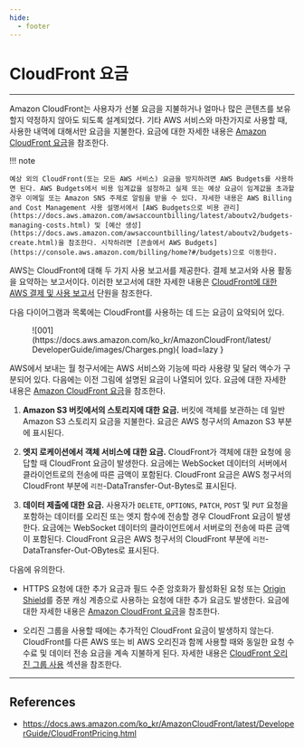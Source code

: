```yaml
---
hide:
  - footer
---
```


# CloudFront 요금

---

Amazon CloudFront는 사용자가 선불 요금을 지불하거나 얼마나 많은 콘텐츠를 보유할지 약정하지 않아도 되도록 설계되었다. 기타 AWS 서비스와 마찬가지로 사용할 때, 사용한 내역에 대해서만 요금을 지불한다. 요금에 대한 자세한 내용은 [Amazon CloudFront 요금](http://aws.amazon.com/cloudfront/pricing/)을 참조한다.

!!! note

    예상 외의 CloudFront(또는 모든 AWS 서비스) 요금을 방지하려면 AWS Budgets를 사용하면 된다. AWS Budgets에서 비용 임계값을 설정하고 실제 또는 예상 요금이 임계값을 초과할 경우 이메일 또는 Amazon SNS 주제로 알림을 받을 수 있다. 자세한 내용은 AWS Billing and Cost Management 사용 설명서에서 [AWS Budgets으로 비용 관리](https://docs.aws.amazon.com/awsaccountbilling/latest/aboutv2/budgets-managing-costs.html) 및 [예산 생성](https://docs.aws.amazon.com/awsaccountbilling/latest/aboutv2/budgets-create.html)을 참조한다. 시작하려면 [콘솔에서 AWS Budgets](https://console.aws.amazon.com/billing/home?#/budgets)으로 이동한다.

AWS는 CloudFront에 대해 두 가지 사용 보고서를 제공한다. 결제 보고서와 사용 활동을 요약하는 보고서이다. 이러한 보고서에 대한 자세한 내용은 [CloudFront에 대한 AWS 결제 및 사용 보고서](https://docs.aws.amazon.com/ko_kr/AmazonCloudFront/latest/DeveloperGuide/reports-billing.html) 단원을 참조한다.

다음 다이어그램과 목록에는 CloudFront를 사용하는 데 드는 요금이 요약되어 있다.

<figure markdown>
  ![001](https://docs.aws.amazon.com/ko_kr/AmazonCloudFront/latest/DeveloperGuide/images/Charges.png){ load=lazy }
</figure>

AWS에서 보내는 월 청구서에는 AWS 서비스와 기능에 따라 사용량 및 달러 액수가 구분되어 있다. 다음에는 이전 그림에 설명된 요금이 나열되어 있다. 요금에 대한 자세한 내용은 [Amazon CloudFront 요금](http://aws.amazon.com/cloudfront/pricing/)을 참조한다.

1. **Amazon S3 버킷에서의 스토리지에 대한 요금.** 버킷에 객체를 보관하는 데 일반 Amazon S3 스토리지 요금을 지불한다. 요금은 AWS 청구서의 Amazon S3 부분에 표시된다.

2. **엣지 로케이션에서 객체 서비스에 대한 요금.** CloudFront가 객체에 대한 요청에 응답할 때 CloudFront 요금이 발생한다. 요금에는 WebSocket 데이터의 서버에서 클라이언트로의 전송에 따른 금액이 포함된다. CloudFront 요금은 AWS 청구서의 CloudFront 부분에 `리전`-DataTransfer-Out-Bytes로 표시된다.

3. **데이터 제출에 대한 요금.** 사용자가 `DELETE`, `OPTIONS`, `PATCH`, `POST` 및 `PUT` 요청을 포함하는 데이터를 오리진 또는 엣지 함수에 전송할 경우 CloudFront 요금이 발생한다. 요금에는 WebSocket 데이터의 클라이언트에서 서버로의 전송에 따른 금액이 포함된다. CloudFront 요금은 AWS 청구서의 CloudFront 부분에 `리전`-DataTransfer-Out-OBytes로 표시된다.

다음에 유의한다.

- HTTPS 요청에 대한 추가 요금과 필드 수준 암호화가 활성화된 요청 또는 [Origin Shield](https://docs.aws.amazon.com/ko_kr/AmazonCloudFront/latest/DeveloperGuide/origin-shield.html)를 증분 캐싱 계층으로 사용하는 요청에 대한 추가 요금도 발생한다. 요금에 대한 자세한 내용은 [Amazon CloudFront 요금](http://aws.amazon.com/cloudfront/pricing/)을 참조한다.

- 오리진 그룹을 사용할 때에는 추가적인 CloudFront 요금이 발생하지 않는다. CloudFront를 다른 AWS 또는 비 AWS 오리진과 함께 사용할 때와 동일한 요청 수수료 및 데이터 전송 요금을 계속 지불하게 된다. 자세한 내용은 [CloudFront 오리진 그룹 사용](https://docs.aws.amazon.com/ko_kr/AmazonCloudFront/latest/DeveloperGuide/DownloadDistS3AndCustomOrigins.html#concept_origin_groups) 섹션을 참조한다.

---

## References

- <https://docs.aws.amazon.com/ko_kr/AmazonCloudFront/latest/DeveloperGuide/CloudFrontPricing.html>

